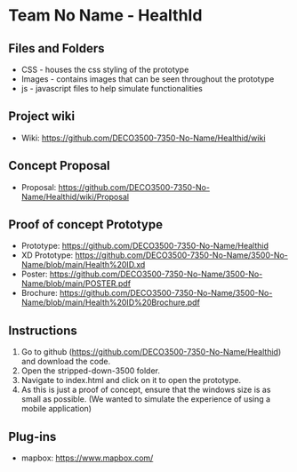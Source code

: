 # Team No Name - HealthId

## Files and Folders

* CSS - houses the css styling of the prototype
* Images - contains images that can be seen throughout the prototype
* js - javascript files to help simulate functionalities

## Project wiki

* Wiki: https://github.com/DECO3500-7350-No-Name/Healthid/wiki

## Concept Proposal

* Proposal: https://github.com/DECO3500-7350-No-Name/Healthid/wiki/Proposal

## Proof of concept Prototype

* Prototype: https://github.com/DECO3500-7350-No-Name/Healthid
* XD Prototype: https://github.com/DECO3500-7350-No-Name/3500-No-Name/blob/main/Health%20ID.xd
* Poster: https://github.com/DECO3500-7350-No-Name/3500-No-Name/blob/main/POSTER.pdf
* Brochure: https://github.com/DECO3500-7350-No-Name/3500-No-Name/blob/main/Health%20ID%20Brochure.pdf

## Instructions
1. Go to github (https://github.com/DECO3500-7350-No-Name/Healthid) and download the code.
2. Open the stripped-down-3500 folder.
3. Navigate to index.html and click on it to open the prototype.
4. As this is just a proof of concept, ensure that the windows size is as small as possible. (We wanted to simulate the experience of using a mobile application)

## Plug-ins
* mapbox: https://www.mapbox.com/
